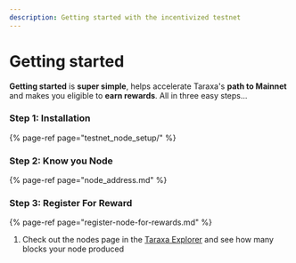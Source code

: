 ```yaml
---
description: Getting started with the incentivized testnet
---
```


# Getting started

**Getting started** is **super simple**, helps accelerate Taraxa's **path to Mainnet** and makes you eligible to **earn rewards**.   All in three easy steps...

### Step 1: Installation

{% page-ref page="testnet\_node\_setup/" %}

### Step 2: Know you Node

{% page-ref page="node\_address.md" %}

### Step 3: Register For Reward

{% page-ref page="register-node-for-rewards.md" %}



1. Check out the nodes page in the [Taraxa Explorer](https://explorer.testnet.taraxa.io/nodes) and see how many blocks your node produced

